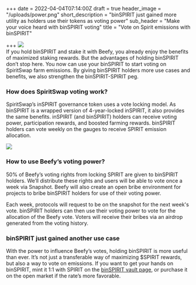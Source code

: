 +++
date = 2022-04-04T07:14:00Z
draft = true
header_image = "/uploads/power.png"
short_description = "binSPIRIT just gained more utility as holders use their tokens as voting power"
sub_header = "Make your voice heard with binSPIRIT voting"
title = "Vote on Spirit emissions with binSPIRIT"

+++
![](/uploads/power.png)  
If you hold binSPIRIT and stake it with Beefy, you already enjoy the benefits of maximized staking rewards. But the advantages of holding binSPIRIT don’t stop here. You now can use your binSPIRIT to start voting on SpiritSwap farm emissions. By giving binSPIRIT holders more use cases and benefits, we also strengthen the binSPIRIT-SPIRIT peg.

### How does SpiritSwap voting work?

SpiritSwap’s inSPIRIT governance token uses a vote locking model. As binSPIRIT is a wrapped version of 4-year-locked inSPIRIT, it also provides the same benefits. inSPIRIT (and binSPIRIT) holders can receive voting power, participation rewards, and boosted farming rewards. binSPIRIT holders can vote weekly on the gauges to receive SPIRIT emission allocation.

![](/uploads/png.png)

### How to use Beefy’s voting power?

50% of Beefy’s voting rights from locking SPIRIT are given to binSPIRIT holders. We’ll distribute these rights and users will be able to vote once a week via Snapshot. Beefy will also create an open bribe environment for projects to bribe binSPIRIT holders for use of their voting power.

  
Each week, protocols will request to be on the snapshot for the next week's vote. binSPIRIT holders can then use their voting power to vote for the allocation of the Beefy vote. Voters will receive their bribes via an airdrop generated from the voting history.

### binSPIRIT just gained another use case

With the power to influence Beefy’s votes, holding binSPIRIT is more useful than ever. It’s not just a transferable way of maximizing $SPIRIT rewards, but also a way to vote on emissions. If you want to get your hands on binSPIRIT, mint it 1:1 with SPIRIT on the [binSPIRIT vault page](https://app.beefy.com/#/fantom/vault/beefy-binspirit), or purchase it on the open market if the rate’s more favorable.